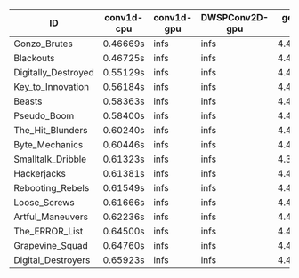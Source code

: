 |ID|conv1d-cpu|conv1d-gpu|DWSPConv2D-gpu|gemm-gpu|avg|
|-|-|-|-|-|-|
|Gonzo_Brutes|0.46669s|infs|infs|4.48752s|infs|
|Blackouts|0.46725s|infs|infs|4.49153s|infs|
|Digitally_Destroyed|0.55129s|infs|infs|4.43269s|infs|
|Key_to_Innovation|0.56184s|infs|infs|4.46292s|infs|
|Beasts|0.58363s|infs|infs|4.45367s|infs|
|Pseudo_Boom|0.58400s|infs|infs|4.45335s|infs|
|The_Hit_Blunders|0.60240s|infs|infs|4.45257s|infs|
|Byte_Mechanics|0.60446s|infs|infs|4.44898s|infs|
|Smalltalk_Dribble|0.61323s|infs|infs|4.38447s|infs|
|Hackerjacks|0.61381s|infs|infs|4.45772s|infs|
|Rebooting_Rebels|0.61549s|infs|infs|4.46286s|infs|
|Loose_Screws|0.61666s|infs|infs|4.46440s|infs|
|Artful_Maneuvers|0.62236s|infs|infs|4.45241s|infs|
|The_ERROR_List|0.64500s|infs|infs|4.46581s|infs|
|Grapevine_Squad|0.64760s|infs|infs|4.45304s|infs|
|Digital_Destroyers|0.65923s|infs|infs|4.48802s|infs|
